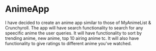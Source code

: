 # AnimeApp
I have decided to create an anime app similar to those of MyAnimeList &amp; Crunchyroll. The app will have search functionality to search for any speecific anime the user queries. It will have functionality to sort by trending anime, new anime, top 10 airing anime tc. It will also have functionality to give ratings to different anime you've watched.
